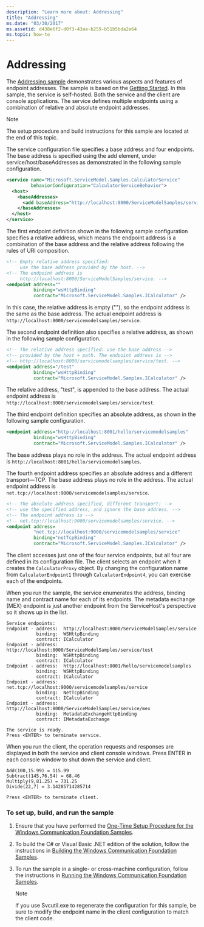 ```yaml
---
description: "Learn more about: Addressing"
title: "Addressing"
ms.date: "03/30/2017"
ms.assetid: d438e6f2-d0f3-43aa-b259-b51b5bda2e64
ms.topic: how-to
---
```

# Addressing

The [Addressing sample](https://github.com/dotnet/samples/tree/main/framework/wcf/Basic/Services/Addressing/CS) demonstrates various aspects and features of endpoint addresses. The sample is based on the [Getting Started](getting-started-sample.md). In this sample, the service is self-hosted. Both the service and the client are console applications. The service defines multiple endpoints using a combination of relative and absolute endpoint addresses.

> [!NOTE]
> The setup procedure and build instructions for this sample are located at the end of this topic.

The service configuration file specifies a base address and four endpoints. The base address is specified using the add element, under service/host/baseAddresses as demonstrated in the following sample configuration.

```xml
<service name="Microsoft.ServiceModel.Samples.CalculatorService"
         behaviorConfiguration="CalculatorServiceBehavior">
  <host>
    <baseAddresses>
      <add baseAddress="http://localhost:8000/ServiceModelSamples/service" />
    </baseAddresses>
  </host>
</service>
```

The first endpoint definition shown in the following sample configuration specifies a relative address, which means the endpoint address is a combination of the base address and the relative address following the rules of URI composition.

```xml
<!-- Empty relative address specified:
     use the base address provided by the host. -->
<!-- The endpoint address is
     http://localhost:8000/ServiceModelSamples/service. -->
<endpoint address=""
          binding="wsHttpBinding"
          contract="Microsoft.ServiceModel.Samples.ICalculator" />
```

In this case, the relative address is empty (""), so the endpoint address is the same as the base address. The actual endpoint address is `http://localhost:8000/servicemodelsamples/service`.

The second endpoint definition also specifies a relative address, as shown in the following sample configuration.

```xml
<!-- The relative address specified: use the base address -->
<!-- provided by the host + path. The endpoint address is -->
<!-- http://localhost:8000/servicemodelsamples/service/test. -->
<endpoint address="/test"
          binding="wsHttpBinding"
          contract="Microsoft.ServiceModel.Samples.ICalculator" />
```

The relative address, "test", is appended to the base address. The actual endpoint address is `http://localhost:8000/servicemodelsamples/service/test`.

The third endpoint definition specifies an absolute address, as shown in the following sample configuration.

```xml
<endpoint address="http://localhost:8001/hello/servicemodelsamples"
          binding="wsHttpBinding"
          contract="Microsoft.ServiceModel.Samples.ICalculator" />
```

The base address plays no role in the address. The actual endpoint address is `http://localhost:8001/hello/servicemodelsamples`.

The fourth endpoint address specifies an absolute address and a different transport—TCP. The base address plays no role in the address. The actual endpoint address is `net.tcp://localhost:9000/servicemodelsamples/service`.

```xml
<!-- The absolute address specified, different transport: -->
<!-- use the specified address, and ignore the base address. -->
<!-- The endpoint address is -->
<!-- net.tcp://localhost:9000/servicemodelsamples/service. -->
<endpoint address=
          "net.tcp://localhost:9000/servicemodelsamples/service"
          binding="netTcpBinding"
          contract="Microsoft.ServiceModel.Samples.ICalculator" />
```

The client accesses just one of the four service endpoints, but all four are defined in its configuration file. The client selects an endpoint when it creates the `CalculatorProxy` object. By changing the configuration name from `CalculatorEndpoint1` through `CalculatorEndpoint4`, you can exercise each of the endpoints.

When you run the sample, the service enumerates the address, binding name and contract name for each of its endpoints. The metadata exchange (MEX) endpoint is just another endpoint from the ServiceHost's perspective so it shows up in the list.

```console
Service endpoints:
Endpoint - address:  http://localhost:8000/ServiceModelSamples/service
           binding:  WSHttpBinding
           contract: ICalculator
Endpoint - address:  http://localhost:8000/ServiceModelSamples/service/test
           binding:  WSHttpBinding
           contract: ICalculator
Endpoint - address:  http://localhost:8001/hello/servicemodelsamples
           binding:  WSHttpBinding
           contract: ICalculator
Endpoint - address:  net.tcp://localhost:9000/servicemodelsamples/service
           binding:  NetTcpBinding
           contract: ICalculator
Endpoint - address:  http://localhost:8000/ServiceModelSamples/service/mex
           binding:  MetadataExchangeHttpBinding
           contract: IMetadataExchange

The service is ready.
Press <ENTER> to terminate service.
```

When you run the client, the operation requests and responses are displayed in both the service and client console windows. Press ENTER in each console window to shut down the service and client.

```console
Add(100,15.99) = 115.99
Subtract(145,76.54) = 68.46
Multiply(9,81.25) = 731.25
Divide(22,7) = 3.14285714285714

Press <ENTER> to terminate client.
```

### To set up, build, and run the sample

1. Ensure that you have performed the [One-Time Setup Procedure for the Windows Communication Foundation Samples](one-time-setup-procedure-for-the-wcf-samples.md).

2. To build the C# or Visual Basic .NET edition of the solution, follow the instructions in [Building the Windows Communication Foundation Samples](building-the-samples.md).

3. To run the sample in a single- or cross-machine configuration, follow the instructions in [Running the Windows Communication Foundation Samples](running-the-samples.md).

    > [!NOTE]
    > If you use Svcutil.exe to regenerate the configuration for this sample, be sure to modify the endpoint name in the client configuration to match the client code.
